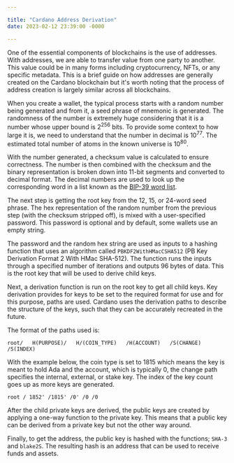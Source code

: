 ```yaml
---

title: "Cardano Address Derivation"
date: 2023-02-12 23:39:00 -0000

---
```


One of the essential components of blockchains is the use of addresses. With addresses, we are able to transfer value from one party to another. This value could be in many forms including cryptocurrency, NFTs, or any specific metadata. This is a brief guide on how addresses are generally created on the Cardano blockchain but it's worth noting that the process of address creation is largely similar across all blockchains.

When you create a wallet, the typical process starts with a random number being generated and from it, a seed phrase of mnemonic is generated. The randomness of the number is extremely huge considering that it is a number whose upper bound is 2<sup>256</sup> bits. To provide some context to how large it is, we need to understand that the number in decimal is 10<sup>77</sup>. The estimated total number of atoms in the known universe is 10<sup>80</sup>. 

With the number generated, a checksum value is calculated to ensure correctness. The number is then combined with the checksum and the binary representation is broken down into 11-bit segments and converted to decimal format. The decimal numbers are used to look up the corresponding word in a list known as the [BIP-39 word list]([https://github.com/bitcoin/bips/blob/master/bip-0039/english.txt](https://github.com/bitcoin/bips/blob/master/bip-0039/english.txt)).  

The next step is getting the root key from the 12, 15, or 24-word seed phrase. The hex representation of the random number from the previous step (with the checksum stripped off), is mixed with a user-specified password. This password is optional and by default, some wallets use an empty string. 

The password and the random hex string are used as inputs to a hashing function that uses an algorithm called `PBKDF2WithHMacCSHA512` (PB Key Derivation Format 2 With HMac SHA-512). The function runs the inputs through a specified number of iterations and outputs 96 bytes of data. This is the root key that will be used to derive child keys.

Next, a derivation function is run on the root key to get all child keys. Key derivation provides for keys to be set to the required format for use and for this purpose, paths are used. Cardano uses the derivation paths to describe the structure of the keys, such that they can be accurately recreated in the future. 

The format of the paths used is:

`root/   H(PURPOSE)/   H/(COIN_TYPE)   /H(ACCOUNT)   /S(CHANGE)   /S(INDEX)` 

With the example below, the coin type is set to 1815 which means the key is meant to hold Ada and the account, which is typically 0, the change path specifies the internal, external, or stake key. The index of the key count goes up as more keys are generated. 

`root / 1852' /1815' /0' /0 /0` 

After the child private keys are derived, the public keys are created by applying a one-way function to the private key. This means that a public key can be derived from a private key but not the other way around.  

Finally, to get the address, the public key is hashed with the functions; `SHA-3` and `blake2S`. The resulting hash is an address that can be used to receive funds and assets.